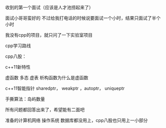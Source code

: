收到的第一个面试（应该是人才池捞起来了）

面试小哥哥蛮好的 不过给我打电话的时候说要面试一个小时，结果只面试了半个小时

我没有cpp的项目，就只问了一下实验室项目

cpp学习路线

cpp八股：

c++11新特性

虚函数 多态 虚表 析构函数为什么是虚函数

c++11智能指针 sharedptr， weakptr ，autoptr， uniqueptr

手撕算法：岛屿数量

所有问题都回答出来了，希望能有二面吧

准备的计算机网络 操作系统 数据库都没用上，cpp八股也只用上一小部分